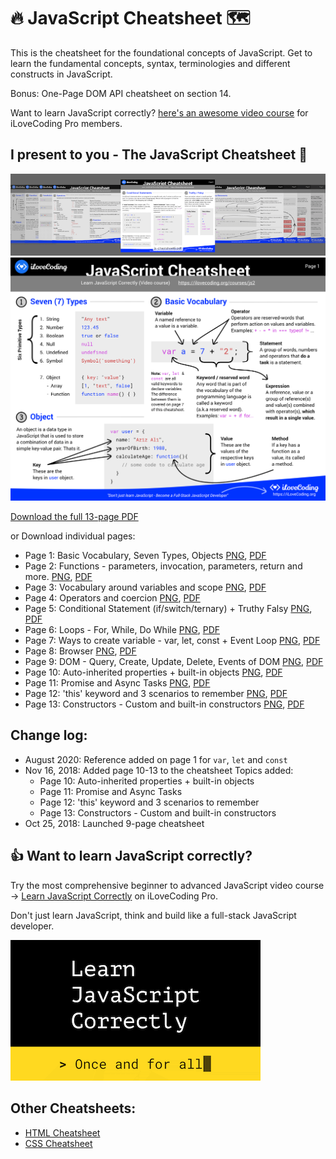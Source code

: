 # 🔥 JavaScript Cheatsheet 🗺️

This is the cheatsheet for the foundational concepts of JavaScript. Get to learn the fundamental concepts, syntax, terminologies and different constructs in JavaScript. 

Bonus: One-Page DOM API cheatsheet on section 14.

Want to learn JavaScript correctly? [here's an awesome video course](https://ilovecoding.org/courses/js2) for iLoveCoding Pro members.

## I present to you - The JavaScript Cheatsheet 💪
[![JavaScript Cheatsheet](js-cheatsheet-thumb-800.png)](js-cheatsheet.pdf)
[![JavaScript Cheatsheet](src/js-cheatsheet.png)](js-cheatsheet.pdf)

[Download the full 13-page PDF](js-cheatsheet.pdf)

or
Download individual pages:

- Page 1: Basic Vocabulary, Seven Types, Objects
[PNG](src/js-cheatsheet1.png), [PDF](src/js-cheatsheet1.pdf)
- Page 2: Functions - parameters, invocation, parameters, return and more.
[PNG](src/js-cheatsheet2.png), [PDF](src/js-cheatsheet2.pdf)
- Page 3: Vocabulary around variables and scope
[PNG](src/js-cheatsheet3.png), [PDF](src/js-cheatsheet3.pdf)
- Page 4: Operators and coercion
[PNG](src/js-cheatsheet4.png), [PDF](src/js-cheatsheet4.pdf)
- Page 5: Conditional Statement (if/switch/ternary) + Truthy Falsy
[PNG](src/js-cheatsheet5.png), [PDF](src/js-cheatsheet5.pdf)
- Page 6: Loops - For, While, Do While
[PNG](src/js-cheatsheet6.png), [PDF](src/js-cheatsheet6.pdf)
- Page 7: Ways to create variable - var, let, const + Event Loop
[PNG](src/js-cheatsheet7.png), [PDF](src/js-cheatsheet7.pdf)
- Page 8: Browser
[PNG](src/js-cheatsheet8.png), [PDF](src/js-cheatsheet8.pdf)
- Page 9: DOM - Query, Create, Update, Delete, Events of DOM
[PNG](src/js-cheatsheet9.png), [PDF](src/js-cheatsheet9.pdf)
- Page 10: Auto-inherited properties + built-in objects
[PNG](src/js-cheatsheet10.png), [PDF](src/js-cheatsheet10.pdf)
- Page 11: Promise and Async Tasks
[PNG](src/js-cheatsheet11.png), [PDF](src/js-cheatsheet11.pdf)
- Page 12: 'this' keyword and 3 scenarios to remember
[PNG](src/js-cheatsheet12.png), [PDF](src/js-cheatsheet12.pdf)
- Page 13: Constructors - Custom and built-in constructors
[PNG](src/js-cheatsheet13.png), [PDF](src/js-cheatsheet13.pdf)

## Change log:
- August 2020: Reference added on page 1 for `var`, `let` and `const`
- Nov 16, 2018: Added page 10-13 to the cheatsheet
  Topics added:
  - Page 10: Auto-inherited properties + built-in objects
  - Page 11: Promise and Async Tasks
  - Page 12: 'this' keyword and 3 scenarios to remember
  - Page 13: Constructors - Custom and built-in constructors
- Oct 25, 2018: Launched 9-page cheatsheet

## 👍 Want to learn JavaScript correctly?

Try the most comprehensive beginner to advanced JavaScript video course -> [Learn JavaScript Correctly](https://ilovecoding.org/courses/js2) on iLoveCoding Pro.

Don't just learn JavaScript, think and build like a full-stack JavaScript developer.

[![Learn JavaScrpt Correctly](js2-400.gif)](https://ilovecoding.org/courses/js2)

## Other Cheatsheets:

- [HTML Cheatsheet](https://github.com/iLoveCodingOrg/html-cheatsheet)
- [CSS Cheatsheet](https://github.com/iLoveCodingOrg/css-cheatsheet)
